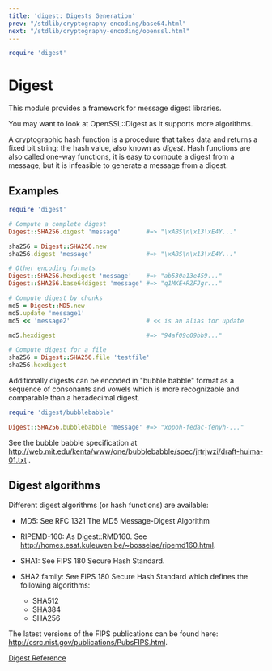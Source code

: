 ```yaml
---
title: 'digest: Digests Generation'
prev: "/stdlib/cryptography-encoding/base64.html"
next: "/stdlib/cryptography-encoding/openssl.html"
---
```



```ruby
require 'digest'
```

# Digest

This module provides a framework for message digest libraries.

You may want to look at OpenSSL::Digest as it supports more algorithms.

A cryptographic hash function is a procedure that takes data and returns
a fixed bit string: the hash value, also known as *digest*. Hash
functions are also called one-way functions, it is easy to compute a
digest from a message, but it is infeasible to generate a message from a
digest.

## Examples


```ruby
require 'digest'

# Compute a complete digest
Digest::SHA256.digest 'message'       #=> "\xABS\n\x13\xE4Y..."

sha256 = Digest::SHA256.new
sha256.digest 'message'               #=> "\xABS\n\x13\xE4Y..."

# Other encoding formats
Digest::SHA256.hexdigest 'message'    #=> "ab530a13e459..."
Digest::SHA256.base64digest 'message' #=> "q1MKE+RZFJgr..."

# Compute digest by chunks
md5 = Digest::MD5.new
md5.update 'message1'
md5 << 'message2'                     # << is an alias for update

md5.hexdigest                         #=> "94af09c09bb9..."

# Compute digest for a file
sha256 = Digest::SHA256.file 'testfile'
sha256.hexdigest
```

Additionally digests can be encoded in "bubble babble" format as a
sequence of consonants and vowels which is more recognizable and
comparable than a hexadecimal digest.


```ruby
require 'digest/bubblebabble'

Digest::SHA256.bubblebabble 'message' #=> "xopoh-fedac-fenyh-..."
```

See the bubble babble specification at
http://web.mit.edu/kenta/www/one/bubblebabble/spec/jrtrjwzi/draft-huima-01.txt
.

## Digest algorithms

Different digest algorithms (or hash functions) are available:

* MD5: See RFC 1321 The MD5 Message-Digest Algorithm
* RIPEMD-160: As Digest::RMD160. See
  http://homes.esat.kuleuven.be/~bosselae/ripemd160.html.

* SHA1: See FIPS 180 Secure Hash Standard.
* SHA2 family: See FIPS 180 Secure Hash Standard which defines the
  following algorithms:
  * SHA512
  * SHA384
  * SHA256

The latest versions of the FIPS publications can be found here:
http://csrc.nist.gov/publications/PubsFIPS.html.

[Digest
Reference](https://ruby-doc.org/stdlib-2.5.0/libdoc/digest/rdoc/Digest.html)

